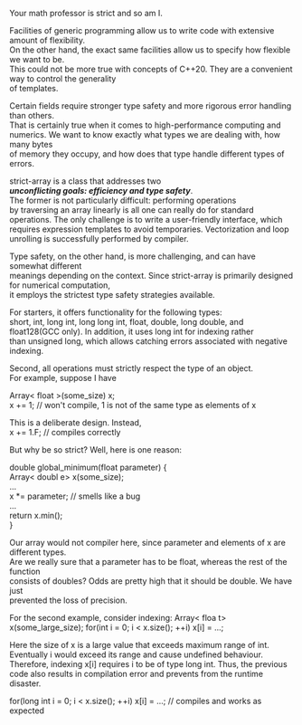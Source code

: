 Your math professor is strict and so am I.  
  
Facilities of generic programming allow us to write code with extensive amount of flexibility.  
On the other hand, the exact same facilities allow us to specify how flexible we want to be.  
This could not be more true with concepts of C++20. They are a convenient way to control the generality  
of templates.  
  
Certain fields require stronger type safety and more rigorous error handling than others.  
That is certainly true when it comes to high-performance computing and  
numerics. We want to know exactly what types we are dealing with, how many bytes  
of memory they occupy, and how does that type handle different types of errors.  
  
strict-array is a class that addresses two  
***unconflicting goals: efficiency and type safety***.  
The former is not particularly difficult: performing operations  
by traversing an array linearly is all one can really do for standard  
operations. The only challenge is to write a user-friendly interface, which  
requires expression templates to avoid temporaries. Vectorization and loop  
unrolling is successfully performed by compiler.  
  
Type safety, on the other hand, is more challenging, and can have somewhat different  
meanings depending on the context. Since strict-array is primarily designed for numerical computation,  
it employs the strictest type safety strategies available.  
  
For starters, it offers functionality for the following types:  
short, int, long int, long long int, float, double, long double, and  
float128(GCC only). In addition, it uses long int for indexing rather  
than unsigned long, which allows catching errors associated with negative  
indexing.  
  
Second, all operations must strictly respect the type of an object.  
For example, suppose I have  
  
Array< float >(some_size) x;  
x += 1; //  won't compile, 1 is not of the same type as elements of x  
  
This is a deliberate design. Instead,  
x += 1.F; //  compiles correctly  
  
But why be so strict? Well, here is one reason:  
  
double global_minimum(float parameter) {  
   Array< doubl e> x(some_size);  
   ...  
   x *= parameter;  // smells like a bug  
   ...  
   return x.min();  
}  
  
Our array would not compiler here, since parameter and elements of x are different types.  
Are we really sure that a parameter has to be float, whereas the rest of the function  
consists of doubles? Odds are pretty high that it should be double. We have just  
prevented the loss of precision.

For the second example, consider indexing:
Array< floa t> x(some_large_size);
for(int i = 0; i < x.size(); ++i)
   x[i] = ...;

Here the size of x is a large value that exceeds maximum range of int.
Eventually i would exceed its range and cause undefined behaviour.
Therefore, indexing x[i] requires i to be of type long int. Thus,
the previous code also results in compilation error and prevents
from the runtime disaster.

for(long int i = 0; i < x.size(); ++i)
   x[i] = ...;  // compiles and works as expected



